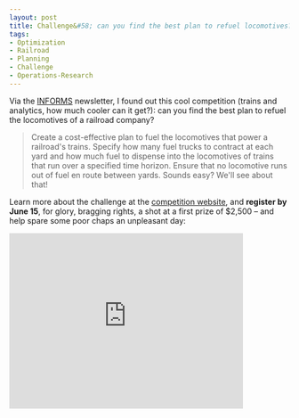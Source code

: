 ```yaml
---
layout: post
title: Challenge&#58; can you find the best plan to refuel locomotives?
tags:
- Optimization
- Railroad
- Planning
- Challenge
- Operations-Research
---
```


Via the [INFORMS](http://www.informs.org/) newsletter, I found out this cool competition (trains and analytics, how much cooler can it get?): can you find the best plan to refuel the locomotives of a railroad company?  

> Create a cost-effective plan to fuel the locomotives that power a railroad's trains. Specify how many fuel trucks to contract at each yard and how much fuel to dispense into the locomotives of trains that run over a specified time horizon. Ensure that no locomotive runs out of fuel en route between yards. Sounds easy? We'll see about that!    

Learn more about the challenge at the [competition website](http://www.informs-ras.org/Problem.htm), and **register by June 15**, for glory, bragging rights, a shot at a first prize of $2,500 – and help spare some poor chaps an unpleasant day:  

<iframe width="420" height="315" src="https://www.youtube.com/embed/yHXwIywGxFs" frameborder="0" allowfullscreen></iframe>
